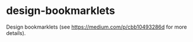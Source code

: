 design-bookmarklets
===================

Design bookmarklets (see https://medium.com/p/cbb10493286d for more details).
